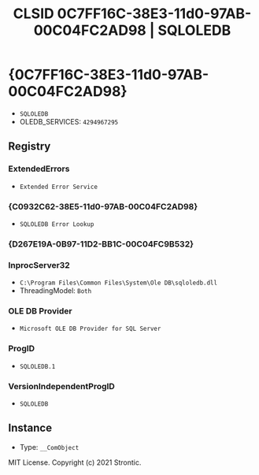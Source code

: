 ﻿---
title: "CLSID 0C7FF16C-38E3-11d0-97AB-00C04FC2AD98 | SQLOLEDB"
excerpt: What is COM-Object CLSID 0C7FF16C-38E3-11d0-97AB-00C04FC2AD98?
---

# {0C7FF16C-38E3-11d0-97AB-00C04FC2AD98}

* `SQLOLEDB`
* OLEDB_SERVICES: `4294967295`

## Registry


### ExtendedErrors

* `Extended Error Service`

### {C0932C62-38E5-11d0-97AB-00C04FC2AD98}

* `SQLOLEDB Error Lookup`

### {D267E19A-0B97-11D2-BB1C-00C04FC9B532}


### InprocServer32

* `C:\Program Files\Common Files\System\Ole DB\sqloledb.dll`
* ThreadingModel: `Both`

### OLE DB Provider

* `Microsoft OLE DB Provider for SQL Server`

### ProgID

* `SQLOLEDB.1`

### VersionIndependentProgID

* `SQLOLEDB`

## Instance

* Type: `__ComObject`

MIT License. Copyright (c) 2021 Strontic.


